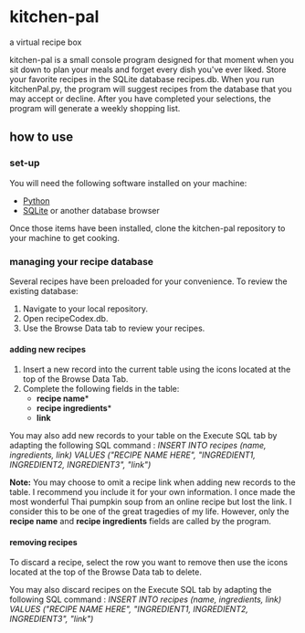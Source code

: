 # kitchen-pal
a virtual recipe box

kitchen-pal is a small console program designed for that moment when you sit down to plan your meals and forget every dish you've ever liked. Store your favorite recipes in the SQLite database recipes.db. When you run kitchenPal.py, the program will suggest recipes from the database that you may accept or decline. After you have completed your selections, the program will generate a weekly shopping list. 

## how to use 

### set-up
You will need the following software installed on your machine: 

* [Python](https://www.python.org/downloads/)
* [SQLite](https://www.sqlite.org/download.html) or another database browser
  
Once those items have been installed, clone the kitchen-pal repository to your machine to get cooking. 

### managing your recipe database 

Several recipes have been preloaded for your convenience. To review the existing database: 

1. Navigate to your local repository.
2. Open recipeCodex.db.
3. Use the Browse Data tab to review your recipes.

#### adding new recipes 

1. Insert a new record into the current table using the icons located at the top of the Browse Data Tab.
2. Complete the following fields in the table:
   - **recipe name***
   - **recipe ingredients***
   - **link**  

You may also add new records to your table on the Execute SQL tab by adapting the following SQL command : _INSERT INTO recipes (name, ingredients, link) VALUES ("RECIPE NAME HERE", "INGREDIENT1, INGREDIENT2, INGREDIENT3", "link")_

**Note:** You may choose to omit a recipe link when adding new records to the table. I recommend you include it for your own information. I once made the most wonderful Thai pumpkin soup from an online recipe but lost the link. I consider this to be one of the great tragedies of my life. However, only the **recipe name** and **recipe ingredients** fields are called by the program. 

#### removing recipes 
To discard a recipe, select the row you want to remove then use the icons located at the top of the Browse Data tab to delete. 

You may also discard recipes on the Execute SQL tab by adapting the following SQL command : _INSERT INTO recipes (name, ingredients, link) VALUES ("RECIPE NAME HERE", "INGREDIENT1, INGREDIENT2, INGREDIENT3", "link")_


